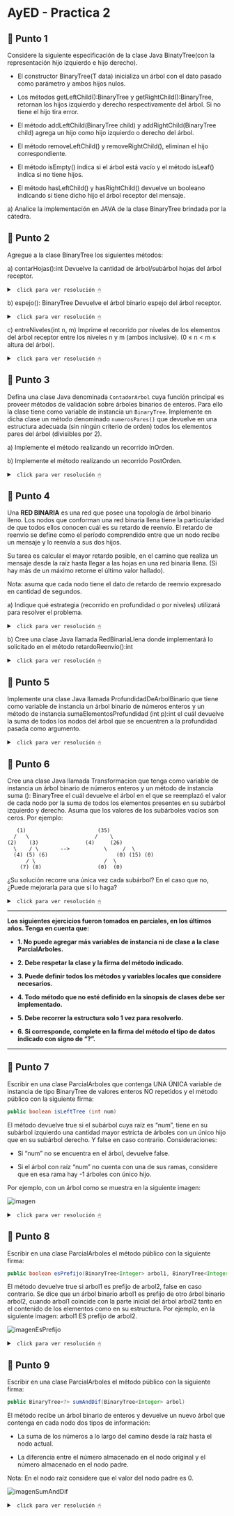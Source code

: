 # AyED - Practica 2

## 🔵 Punto 1

Considere la siguiente especificación de la clase Java BinatyTree(con la representación hijo izquierdo e hijo derecho).

* El constructor BinaryTree(T data) inicializa un árbol con el dato pasado como parámetro y ambos hijos nulos.

* Los métodos getLeftChild():BinaryTree<T> y getRightChild():BinaryTree<T>, retornan los hijos izquierdo y derecho respectivamente del árbol. Si no tiene el hijo tira error.

* El método addLeftChild(BinaryTree<T> child) y addRightChild(BinaryTree<T> child)
agrega un hijo como hijo izquierdo o derecho del árbol.

* El método removeLeftChild() y removeRightChild(), eliminan el hijo correspondiente.

* El método isEmpty() indica si el árbol está vacío y el método isLeaf() indica si no tiene hijos.

* El método hasLeftChild() y hasRightChild() devuelve un booleano indicando si tiene dicho hijo el árbol receptor del mensaje.

a) Analice la implementación en JAVA de la clase BinaryTree brindada por la cátedra.

## 🔵 Punto 2

Agregue a la clase BinaryTree los siguientes métodos:

a) contarHojas():int Devuelve la cantidad de árbol/subárbol hojas del árbol receptor.

<details><summary> <code> click para ver resolución 🖱 </code></summary><br>

~~~java
public int contarHojas() {
	int hojas_izq = 0;
	int hojas_der = 0;
	if (this.isEmpty()){
		return 0; //condicion de corte 
	}else if (this.isLeaf()){
		return 1; //es una hoja
	}else {
		if (this.hasLeftChild()){
			hojas_izq = this.getLeftChild().contarHojas();
		}
		if (this.hasRightChild()){
			hojas_der = this.getRightChild().contarHojas();
		}
	}
	return hojas_der + hojas_izq;
}
~~~

</details>

b) espejo(): BinaryTree<T> Devuelve el árbol binario espejo del árbol receptor.

<details><summary> <code> click para ver resolución 🖱 </code></summary><br>

~~~java
public BinaryTree<T> espejo(){
	/*Usamos el constructor BinaryTree(T data) para inicializar aux con el dato 
	de la raíz del árbol original.*/
	BinaryTree<T> aux = new BinaryTree(this.getData());
		
	/*Invertimos los hijos*/
	if (this.hasLeftChild()){
		aux.addRightChild(aux.getLeftChild().espejo());
	}       		  
	if (this.hasRightChild()){
		aux.addLeftChild(aux.getRightChild().espejo());
	}
    return aux;
}
~~~

</details>

c) entreNiveles(int n, m) Imprime el recorrido por niveles de los elementos del árbol receptor entre los niveles n y m (ambos inclusive). (0 ≤ n < m ≤ altura del árbol).

<details><summary> <code> click para ver resolución 🖱 </code></summary><br>

~~~java
public void entreNiveles(int n, int m){
	// verifico que el arbol no este vacío y n y m sean válidos
	if (this.isEmpty() || n < 0 || m < n){
		return;
	}
	/*usamos una cola para realizar recorrido por niveles. Iniciamos 
	añadiendo el nodo raiz (this). Además iniciamos en el nivel 0 y vamos
	llevando registro de en que nivel estamos para saber cuando imprimir*/
	Queue<BinaryTree> cola = new LinkedList<>();
	cola.add(this);
	int nivel = 0;
		
	while (!cola.isEmpty()){
		int aux = cola.size(); // Número de nodos en el nivel actual
		if (nivel >= n && nivel <= m ) { // Entra al if si esta entre n y m
			System.out.print("Nivel "+nivel+" --> ");
			for (int i=0;i<aux;i++){
				BinaryTree<T> nodo = cola.remove(); //extraigo el nodo en la parte frontal de la cola
				System.out.print(getData()+" "); //imprimo
				if (nodo.hasLeftChild()){
					cola.add(nodo.getLeftChild());
				}
				if (nodo.hasRightChild()){
					cola.add(nodo.getRightChild());
				}
    		}
			System.out.println(); //salto de linea
		} else {	//Si no esta entre n y m solo saco los nodos de la cola
			for (int i=0;i<aux;i++){
				cola.remove();
			}
		}
        nivel++; //avanzo en el nivel del arbol
	}
}
~~~
</details>

## 🔵 Punto 3

Defina una clase Java denominada <code>ContadorArbol</code> cuya función principal es proveer métodos de validación sobre árboles binarios de enteros. Para ello la clase tiene como variable de instancia un <code>BinaryTree<Integer></code>. Implemente en dicha clase un método denominado <code>numerosPares()</code> que devuelve en una estructura adecuada (sin ningún criterio de orden) todos los elementos pares del árbol (divisibles por 2).

a) Implemente el método realizando un recorrido InOrden.

b) Implemente el método realizando un recorrido PostOrden.

<details><summary> <code> click para ver resolución 🖱 </code></summary><br>

~~~java
package practica02.ejercicio3;
import java.util.LinkedList;
import practica02.ejercicio1y2.BinaryTree;


public class ContadorArbol {
    //variable de instancia
    private BinaryTree<Integer> arbol;

    //constructor
    public ContadorArbol(BinaryTree<Integer> unArbol) {
        arbol = unArbol;
    }

    /*Método numerosPares() que devuelve en una estructura 
    adecuada todos los elementos pares del árbol */

    // (a) InOrder (se procesa hijo izquierdo - raiz - hijo derecho)
    public LinkedList<Integer> numerosParesInOr() {
        LinkedList<Integer> lista = new LinkedList<Integer>();
        if (!arbol.isEmpty()) // Si tengo elemento en el arbol ejecuto
            this.numerosParesInOrder(arbol, lista);
        return lista;
    }

    private void numerosParesInOrder(BinaryTree<Integer> arbol, LinkedList<Integer> lista) {
        if (arbol.hasLeftChild())
            numerosParesInOrder(arbol.getLeftChild(), lista);
        if (arbol.getData() % 2 == 0)
            lista.add(arbol.getData());
        if (arbol.hasRightChild())
            numerosParesInOrder(arbol.getRightChild(), lista);
    }

    // (b) PostOrden (se procesa hijo izquierdo - hijo derecho - raiz)
    public LinkedList<Integer> numerosParesPostOr() {
        LinkedList<Integer> lista = new LinkedList<Integer>();
        if (!arbol.isEmpty()) // Si tengo elemento en el arbol ejecuto
            this.numerosParesPostOrder(arbol, lista);
        return lista;
    }

    private void numerosParesPostOrder(BinaryTree<Integer> arbol, LinkedList<Integer> lista) {
        if (arbol.hasLeftChild())
            numerosParesPostOrder(arbol.getLeftChild(), lista);
        if (arbol.hasRightChild())
            numerosParesPostOrder(arbol.getRightChild(), lista);
        if (arbol.getData() % 2 == 0)
            lista.add(arbol.getData());
    }
}
~~~

</details>

## 🔵 Punto 4

Una **RED BINARIA** es una red que posee una topología de árbol binario lleno. Los nodos que conforman una red binaria llena tiene la particularidad de que todos ellos conocen cuál es su retardo de reenvío. El retardo de reenvío se define como el período comprendido entre que un nodo recibe un mensaje y lo reenvía a sus dos hijos.

Su tarea es calcular el mayor retardo posible, en el camino que realiza un mensaje desde la raíz hasta llegar a las hojas en una red binaria llena. (Si hay más de un máximo retorne el último valor hallado).

Nota: asuma que cada nodo tiene el dato de retardo de reenvío expresado en cantidad de segundos.

a) Indique qué estrategia (recorrido en profundidad o por niveles) utilizará para resolver el problema.

<details><summary> <code> click para ver resolución 🖱 </code></summary><br>

Para resolver este problema, la estrategia más adecuada sería un recorrido en profundidad utilizando un enfoque PostOrden (izquierda, derecha, raíz).

Puesto que el objetivo es encontrar el mayor retardo acumulado desde la raíz hasta las hojas en una red binaria llena, lo que implica analizar todas las ramas de la red (desde la raíz hasta las hojas); un recorrido en profundidad es la mejor opción porque nos permite explorar cada rama completamente antes de pasar a la siguiente. Esto es útil porque necesitamos sumar los retardos de cada nodo en el camino y así identificar cuál rama tiene el mayor retardo.

Utilizar un recorrido en PostOrden es eficiente para este tipo de problemas, ya que primero calculamos el retardo de los hijos antes de volver al padre. De este modo, cuando llegamos a la raíz, ya sabemos cuál es el retardo acumulado más largo en sus subárboles. En cada paso, comparamos los retardos de los hijos de un nodo y sumamos el mayor retardo al del nodo actual, propagando esta suma hacia la raíz.

**Estrategia:**

* Caso base: Si llegamos a una hoja, simplemente retornamos su retardo.

* Paso recursivo: Para cada nodo interno, llamamos recursivamente a sus hijos izquierdo y derecho para obtener el mayor retardo de esos caminos, sumamos el retardo del nodo actual y devolvemos el valor acumulado.

------------------------

</details>

b) Cree una clase Java llamada RedBinariaLlena donde implementará lo solicitado en el método retardoReenvio():int

<details><summary> <code> click para ver resolución 🖱 </code></summary><br>

~~~java
package practica02.ejercicio4;

import practica02.ejercicio1y2.BinaryTree;

public class RedBinariaLlena {

    private BinaryTree<Integer> arbol;

    public RedBinariaLlena(BinaryTree<Integer> unArbol) {
        this.arbol = unArbol;
    }

    public int retardoReenvio() {
        int retardo = 0; //inicializo
        if (!arbol.isEmpty()) //veo que el arbol no este vacio
            retardo = calcularRetardo(arbol); //metodo recursivo
        return retardo;
    }

    private int calcularRetardo(BinaryTree<Integer> arbol) {
        int retL = 0;
        int retR = 0;
        /*llamamos recursivamente a sus hijos izquierdo y 
        derecho para obtener el mayor retardo de esos caminos*/
        if (arbol.hasLeftChild())
            retL = calcularRetardo(arbol.getLeftChild());
        if (arbol.hasRightChild())
            retR = calcularRetardo(arbol.getRightChild());
        /*obtenemos el mayor retardo, sumamos el retardo del 
        nodo actual y devolvemos el valor acumulado */
        return (Math.max(retL, retR)) + arbol.getData();
    }
}
~~~

Main.java
~~~java
package practica02.ejercicio4;
import practica02.ejercicio1y2.BinaryTree;

public class Main {
    public static void main(String[] args) {
        BinaryTree<Integer> arbol = new BinaryTree<Integer>(10);
        arbol.addLeftChild(new BinaryTree<>(2));
        arbol.getLeftChild().addLeftChild(new BinaryTree<>(5));
        arbol.getLeftChild().getLeftChild().addLeftChild(new BinaryTree<>(7));
        arbol.getLeftChild().getLeftChild().addRightChild(new BinaryTree<>(8));
        arbol.getLeftChild().addRightChild(new BinaryTree<>(4));
        arbol.getLeftChild().getRightChild().addLeftChild(new BinaryTree<>(5));
        arbol.getLeftChild().getRightChild().addRightChild(new BinaryTree<>(6));
        arbol.addRightChild(new BinaryTree<>(3));
        arbol.getRightChild().addLeftChild(new BinaryTree<>(9));
        arbol.getRightChild().getLeftChild().addLeftChild(new BinaryTree<>(12));
        arbol.getRightChild().getLeftChild().addRightChild(new BinaryTree<>(8));
        arbol.getRightChild().addRightChild(new BinaryTree<>(8));
        arbol.getRightChild().getRightChild().addLeftChild(new BinaryTree<>(2));
        arbol.getRightChild().getRightChild().addRightChild(new BinaryTree<>(1));

        RedBinariaLlena aLleno = new RedBinariaLlena(arbol);
        System.out.println("El retardo máximo de envio es: "+aLleno.retardoReenvio());
    }
}
~~~

</details>

## 🔵 Punto 5

Implemente una clase Java llamada ProfundidadDeArbolBinario que tiene como variable de instancia un árbol binario de números enteros y un método de instancia sumaElementosProfundidad (int p):int el cuál devuelve la suma de todos los nodos del árbol que se encuentren a la profundidad pasada como argumento.

<details><summary> <code> click para ver resolución 🖱 </code></summary><br>

~~~java
package practica02.ejercicio5;

import practica02.ejercicio1y2.BinaryTree;

public class ProfundidadDeArbolBinario {

    // Variable de instancia que almacena el árbol binario de enteros
    private BinaryTree<Integer> arbol;

    /*Constructor que inicializa la instancia de 
    ProfundidadDeArbolBinario con un árbol binario dado*/
    public ProfundidadDeArbolBinario(BinaryTree<Integer> unArbol) {
        arbol = unArbol;
    }

    /**
     * Método que calcula la suma de los elementos del árbol que se encuentran en 
     * una profundidad dada.
     * @param prof la profundidad en la que queremos sumar los nodos.
     * @return la suma de los nodos en la profundidad especificada.
     */
    public int sumaElementosProfundidad(int prof) {
        // Si el árbol no está vacío, inicia el proceso de sumar los elementos.
        if (!arbol.isEmpty()) {
            // Llama a un método auxiliar para realizar el recorrido y sumar los elementos.
            return sumarElementos(arbol, prof, 0);
        } else {
            // Si el árbol está vacío, la suma es 0.
            return 0;
        }
    }

    /**
     * Método recursivo que suma los elementos de un árbol binario a una profundidad dada.
     * @param arbol el árbol binario actual en el que estamos trabajando.
     * @param prof la profundidad que estamos buscando.
     * @param nivel el nivel actual en el que nos encontramos en el recorrido del árbol.
     * @return la suma de los nodos en la profundidad especificada.
     */
    private int sumarElementos(BinaryTree<Integer> arbol, int prof, int nivel) {
        // Si el nivel actual es igual a la profundidad buscada
        if (prof == nivel) {
            // Retorna el valor del nodo actual, ya que estamos en la profundidad deseada.
            return arbol.getData();
        } else {
            int suma = 0; // Variable para acumular la suma de los nodos a la profundidad deseada.

            // Si el nodo actual tiene un hijo izquierdo, seguimos recorriendo el subárbol izquierdo.
            if (arbol.hasLeftChild()) {
                // Llamada recursiva para recorrer el hijo izquierdo, aumentando el nivel en 1.
                suma += sumarElementos(arbol.getLeftChild(), prof, nivel + 1);
            }

            // Si el nodo actual tiene un hijo derecho, seguimos recorriendo el subárbol derecho.
            if (arbol.hasRightChild()) {
                // Llamada recursiva para recorrer el hijo derecho, aumentando el nivel en 1.
                suma += sumarElementos(arbol.getRightChild(), prof, nivel + 1);
            }

            // Retorna la suma de los nodos en los subárboles izquierdo y derecho a la profundidad deseada.
            // No suma el valor del nodo actual si no estamos en la profundidad buscada.
            return suma;
        }
    }
}
~~~

Main.java
~~~java
package practica02.ejercicio5;

import practica02.ejercicio1y2.BinaryTree;
import java.util.Scanner;

public class Main {
    public static void main(String[] args) {
        BinaryTree<Integer> arbol = new BinaryTree<Integer>(4);
        arbol.addLeftChild(new BinaryTree<>(2));
        arbol.getLeftChild().addLeftChild(new BinaryTree<>(1));
        arbol.getLeftChild().addRightChild(new BinaryTree<>(3));
        arbol.addRightChild(new BinaryTree<>(6));
        arbol.getRightChild().addLeftChild(new BinaryTree<>(5));

        arbol.imprimir();
        System.out.println("");
        ProfundidadDeArbolBinario a = new ProfundidadDeArbolBinario(arbol);
        Scanner s = new Scanner(System.in);
        System.out.print("Ingrese profundidad: ");
        int prof = s.nextInt();
        s.close();
        System.out.println("Suma de elementos a profundidad " + prof + ": " + a.sumaElementosProfundidad(prof));
    }
}
~~~

</details>

## 🔵 Punto 6

Cree una clase Java llamada Transformacion que tenga como variable de instancia un árbol binario de números enteros y un método de instancia suma (): BinaryTree<Integer> el cuál devuelve el árbol en el que se reemplazó el valor de cada nodo por la suma de todos los elementos presentes en su subárbol izquierdo y derecho. Asuma que los valores de los subárboles vacíos son ceros. Por ejemplo:

~~~
   (1)					     (35)	
  /   \					    /    \
(2)    (3)				 (4)     (26)			
  \    / \		 -->	   	   \     /  \
  (4) (5) (6)		       		   (0) (15) (0)
      / \				       /  \
    (7) (8)				     (0)  (0)
~~~

¿Su solución recorre una única vez cada subárbol? En el caso que no, ¿Puede mejorarla para que sí lo haga?

<details><summary> <code> click para ver resolución 🖱 </code></summary><br>

~~~java
package practica02.ejercicio6;

import practica02.ejercicio1y2.BinaryTree;

public class Transformacion {

    private BinaryTree<Integer> arbol;

    // Constructor que recibe un árbol binario
    public Transformacion(BinaryTree<Integer> unArbol) {
        arbol = unArbol;
    }

    /**
     * Método que transforma el árbol reemplazando el valor de cada nodo
     * por la suma de los valores de su subárbol izquierdo y derecho.
     */
    public BinaryTree<Integer> suma() {
        if (!this.arbol.isEmpty()) {
            calcularSuma(arbol);  // Inicia el cálculo desde la raíz
        }
        return arbol;  // Devuelve el árbol transformado
    }

    /**
     * Método recursivo que calcula la suma de los elementos de los subárboles
     * y reemplaza el valor del nodo con dicha suma.
     * @param arbol El árbol o subárbol actual en el que estamos trabajando.
     * @return La suma de los valores de los subárboles izquierdo y derecho
     * más el valor del nodo actual.
     */
    private int calcularSuma(BinaryTree<Integer> arbol) {
        if (arbol.isLeaf()) {  // Si el nodo es una hoja, su valor se convierte en 0
            int valorHoja = arbol.getData();
            arbol.setData(0);  // Reemplaza el valor de la hoja con 0
            return valorHoja;  // Devuelve el valor original de la hoja
        }

        int suma = 0;  // Variable para acumular la suma de los hijos

        // Recursivamente suma los valores del subárbol izquierdo (si existe)
        if (arbol.hasLeftChild()) {
            suma += calcularSuma(arbol.getLeftChild());
        }

        // Recursivamente suma los valores del subárbol derecho (si existe)
        if (arbol.hasRightChild()) {
            suma += calcularSuma(arbol.getRightChild());
        }

        arbol.setData(suma);  // Reemplaza el valor del nodo con la suma de sus hijos
        return suma;  // Devuelve la suma total (valor original + suma de hijos)
    }

    // Devuelve el árbol transformado para su impresión o uso posterior
    public BinaryTree<Integer> getArbolT() {
        return arbol;
    }
}
~~~

</details>

------------------------

**Los siguientes ejercicios fueron tomados en parciales, en los últimos años. Tenga en cuenta que:**

* **1. No puede agregar más variables de instancia ni de clase a la clase ParcialArboles.**

* **2. Debe respetar la clase y la firma del método indicado.**

* **3. Puede definir todos los métodos y variables locales que considere necesarios.**

* **4. Todo método que no esté definido en la sinopsis de clases debe ser implementado.**

* **5. Debe recorrer la estructura solo 1 vez para resolverlo.**

* **6. Si corresponde, complete en la firma del método el tipo de datos indicado con signo de “?”.**

------------------------

## 🔵 Punto 7

Escribir en una clase ParcialArboles que contenga UNA ÚNICA variable de instancia de tipo BinaryTree de valores enteros NO repetidos y el método público con la siguiente firma:

~~~java
public boolean isLeftTree (int num)
~~~

El método devuelve true si el subárbol cuya raíz es “num”, tiene en su subárbol izquierdo una cantidad mayor estricta de árboles con un único hijo que en su subárbol derecho. Y false en caso contrario. Consideraciones:

* Si “num” no se encuentra en el árbol, devuelve false.

*  Si el árbol con raíz “num” no cuenta con una de sus ramas, considere que en esa rama hay -1 árboles con único hijo.

Por ejemplo, con un árbol como se muestra en la siguiente imagen:

![imagen](/proyectoAyED/src/recursos/imagen03.png)

<details><summary> <code> click para ver resolución 🖱 </code></summary><br>

~~~java
package practica02.ejercicio7;

import practica02.ejercicio1y2.BinaryTree;

public class ParcialArboles {

    // única variable de instancia
    private BinaryTree<Integer> arbol;

    public ParcialArboles(BinaryTree<Integer> unArbol) {
        arbol = unArbol;
    }

    // Método para buscar el número pasado en "num" dentro del árbol
    private BinaryTree<Integer> buscar(BinaryTree<Integer> arbol, int num) {
        if (arbol == null || arbol.isEmpty()) {
            return null;  // Si el árbol está vacío, retorna null
        }
        if (num == arbol.getData()) {
            return arbol;  // Si se encuentra el número, devuelve el árbol
        } else {
            BinaryTree<Integer> aux = null;
            if (arbol.hasLeftChild()) {
                aux = buscar(arbol.getLeftChild(), num);  // Busca en el subárbol izquierdo
            }
            if (arbol.hasRightChild() && aux == null) {
                aux = buscar(arbol.getRightChild(), num);  // Busca en el subárbol derecho si no lo encontró en el izquierdo
            }
            return aux;  // Retorna el nodo si lo encuentra, o null
        }
    }

    // Método para evaluar si el subárbol izquierdo tiene más nodos con un único hijo que el derecho
    private boolean evaluar(BinaryTree<Integer> arbol) {
        int izq = -1;  // Inicializo con -1 si el subárbol izquierdo no existe
        int der = -1;  // Inicializo con -1 si el subárbol derecho no existe

        if (arbol.hasLeftChild()) {
            izq = contar(arbol.getLeftChild());  // Cuenta los nodos con un único hijo en el subárbol izquierdo
        }
        if (arbol.hasRightChild()) {
            der = contar(arbol.getRightChild());  // Cuenta los nodos con un único hijo en el subárbol derecho
        }

        return izq > der;  // Verifica si la cantidad en el subárbol izquierdo es mayor
    }

    // Método para contar cuántos nodos en un subárbol tienen un único hijo
    private int contar(BinaryTree<Integer> arbol) {
        int cant = 0;

        if (arbol.hasLeftChild()) {
            cant += contar(arbol.getLeftChild());  // Recursivamente cuenta en el subárbol izquierdo
        }
        if (arbol.hasRightChild()) {
            cant += contar(arbol.getRightChild());  // Recursivamente cuenta en el subárbol derecho
        }

        // Si el nodo tiene solo un hijo, se cuenta
        if ((arbol.hasLeftChild() && !arbol.hasRightChild()) || (!arbol.hasLeftChild() && arbol.hasRightChild())) {
            cant += 1;
        }

        return cant;  // Retorna la cantidad de nodos con un único hijo
    }

    /**
     * Método público que verifica si el subárbol cuya raíz es el nodo con valor "num"
     * tiene más nodos con un único hijo en su subárbol izquierdo que en su subárbol derecho.
     * 
     * @param num valor de la raíz del subárbol a evaluar
     * @return true si el subárbol izquierdo tiene más nodos con un único hijo, false en caso contrario
     */
    public boolean isLeftTree(int num) {
        BinaryTree<Integer> arbolRaiz = buscar(arbol, num);  // Busca el árbol con raíz en "num"
        
        // Si el árbol no se encuentra o está vacío, devuelve false
        if (arbolRaiz == null || arbolRaiz.isEmpty()) {
            return false;
        }

        // Evalúa si el subárbol izquierdo tiene más nodos con un único hijo que el derecho
        return evaluar(arbolRaiz);
    }
}
~~~

</details>

## 🔵 Punto 8

Escribir en una clase ParcialArboles el método público con la siguiente firma:

~~~java
public boolean esPrefijo(BinaryTree<Integer> arbol1, BinaryTree<Integer> arbol2)
~~~

El método devuelve true si arbol1 es prefijo de arbol2, false en caso contrario. Se dice que un árbol binario arbol1 es prefijo de otro árbol binario arbol2, cuando arbol1 coincide con la parte inicial del árbol arbol2 tanto en el contenido de los elementos como en su estructura. Por ejemplo, en la siguiente imagen: arbol1 ES prefijo de arbol2.

![imagenEsPrefijo](/proyectoAyED/src/recursos/imagen04.png)


<details><summary> <code> click para ver resolución 🖱 </code></summary><br>

~~~java
package practica02.ejercicio8;
import practica02.ejercicio1y2.BinaryTree;

public class ParcialArboles {

    public ParcialArboles() {  
    }

    public boolean esPrefijo(BinaryTree<Integer> arbol1, BinaryTree<Integer> arbol2) {
        // Si ambos árboles están vacíos, son prefijos
        if (arbol1.isEmpty() && arbol2.isEmpty()) {
            return true;
        }
        // Si solo uno de los dos está vacío, no pueden ser prefijos
        if (arbol1.isEmpty() || arbol2.isEmpty()) {
            return false;
        }
        // Se pasa al chequeo recursivo para ver si arbol1 es prefijo de arbol2
        return evaluarPrefijo(arbol1, arbol2);
    }

    private boolean evaluarPrefijo(BinaryTree<Integer> a1, BinaryTree<Integer> a2) {
        // Si los datos no coinciden, a1 no es prefijo de a2
        if (!a1.getData().equals(a2.getData())) {
            return false;
        }
        // Chequeo recursivo para el hijo izquierdo
        if (a1.hasLeftChild()) {
            if (!a2.hasLeftChild()) {
                return false;  // Si a1 tiene hijo izquierdo pero a2 no, no es prefijo
            }
            // Evaluar el subárbol izquierdo
            if (!evaluarPrefijo(a1.getLeftChild(), a2.getLeftChild())) {
                return false;
            }
        }
        
        // Chequeo recursivo para el hijo derecho
        if (a1.hasRightChild()) {
            if (!a2.hasRightChild()) {
                return false;  // Si a1 tiene hijo derecho pero a2 no, no es prefijo
            }
            // Evaluar el subárbol derecho
            if (!evaluarPrefijo(a1.getRightChild(), a2.getRightChild())) {
                return false;
            }
        }
        // Si todos los chequeos son satisfactorios, a1 es prefijo de a2
        return true;
    }
}
~~~

</details>


## 🔵 Punto 9

Escribir en una clase ParcialArboles el método público con la siguiente firma:

~~~java
public BinaryTree<?> sumAndDif(BinaryTree<Integer> arbol)
~~~

El método recibe un árbol binario de enteros y devuelve un nuevo árbol que contenga en cada nodo dos tipos de información:

* La suma de los números a lo largo del camino desde la raíz hasta el nodo actual.

* La diferencia entre el número almacenado en el nodo original y el número almacenado en el nodo padre.

Nota: En el nodo raíz considere que el valor del nodo padre es 0.

![imagenSumAndDif](/proyectoAyED/src/recursos/imagen05.png)


<details><summary> <code> click para ver resolución 🖱 </code></summary><br>

ParcialArboles.java

~~~java
package practica02.ejercicio9;
import practica02.ejercicio1y2.BinaryTree;

public class ParcialArboles {

    public BinaryTree<SumaDiferencia> sumAndDif(BinaryTree<Integer> arbol) {
        BinaryTree<SumaDiferencia> arbolN = new BinaryTree<SumaDiferencia>();
        if (!arbol.isEmpty())
            evaluar(arbol, arbolN, 0, 0);
        return arbolN;
    }

    private void evaluar(BinaryTree<Integer> a, BinaryTree<SumaDiferencia> aN, int sum,
            int padre) {
        int actual = a.getData();
        SumaDiferencia aux = new SumaDiferencia(sum + a.getData(), a.getData() - padre);
        aN.setData(aux);
        if (a.hasLeftChild()) {
            aN.addLeftChild(new BinaryTree<SumaDiferencia>());
            evaluar(a.getLeftChild(), aN.getLeftChild(), sum + actual, actual);
        }
        if (a.hasRightChild()) {
            aN.addRightChild(new BinaryTree<SumaDiferencia>());
            evaluar(a.getRightChild(), aN.getRightChild(), sum + actual, actual);
        }
    }
}
~~~

SumaDiferencia.java

~~~java
package practica02.ejercicio9;

public class SumaDiferencia {

    private int suma;
    private int dif;

    public SumaDiferencia(int s, int d) {
        suma = s;
        dif = d;
    }

    public int getSuma() {
        return suma;
    }

    public int getDif() {
        return dif;
    }

    public void setSuma(int s) {
        this.suma = s;
    }

    public void setDif(int d) {
        this.dif = d;
    }

    public String toString() {
        return "Suma: " + suma + " Diferencia: " + dif;
    }
}
~~~

</details>


